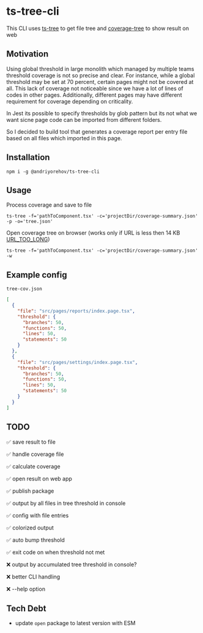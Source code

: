 # ts-tree-cli

This CLI uses [ts-tree](https://github.com/andriyor/ts-tree) to get file tree and [coverage-tree](https://github.com/andriyor/coverage-tree-next) to show result on web

## Motivation

Using global threshold in large monolith which managed by multiple teams threshold coverage is not so precise and clear.
For instance, while a global threshold may be set at 70 percent, certain pages might not be covered at all.  This lack of coverage not noticeable since we have a lot of lines of codes in other pages. Additionally, different pages may have different requirement for coverage depending on criticality.

In Jest its possible to specify thresholds by glob pattern but its not what we want sicne page code can be imported from different folders.

So I decided to build tool that generates a coverage report per entry file based on all files which imported in this page.

## Installation

```shell
npm i -g @andriyorehov/ts-tree-cli
```

## Usage

Process coverage and save to file

```shell
ts-tree -f='pathToComponent.tsx' -c='projectDir/coverage-summary.json' -p -o='tree.json'
```

Open coverage tree on browser (works only if URL is less then 14 KB [URL_TOO_LONG](https://vercel.com/docs/errors/URL_TOO_LONG))

```shell
ts-tree -f='pathToComponent.tsx' -c='projectDir/coverage-summary.json' -w
```

## Example config

`tree-cov.json`

```json
[
  {
    "file": "src/pages/reports/index.page.tsx",
    "threshold": {
      "branches": 50,
      "functions": 50,
      "lines": 50,
      "statements": 50
    }
  },
  {
    "file": "src/pages/settings/index.page.tsx",
    "threshold": {
      "branches": 50,
      "functions": 50,
      "lines": 50,
      "statements": 50
    }
  }
]
```


## TODO

✅ save result to file

✅ handle coverage file

✅ calculate coverage

✅ open result on web app

✅ publish package

✅ output by all files in tree threshold in console

✅ config with file entries

✅ colorized output

✅ auto bump threshold

✅ exit code on when threshold not met

❌ output by accumulated tree threshold in console?

❌ better CLI handling

❌ --help option

## Tech Debt

- update `open` package to latest version with ESM
